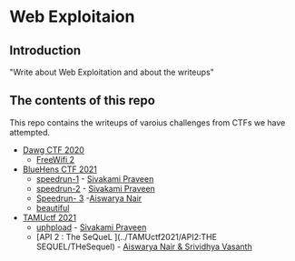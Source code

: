 # Web Exploitaion

## Introduction

"Write about Web Exploitation and about the writeups"

## The contents of this repo 

This repo contains the writeups of varoius challenges from CTFs we have attempted.

- [Dawg CTF 2020](https://ctftime.org/event/1030)
    - [FreeWifi 2](../DawgCTF20/freewifi2/)
- [BlueHens CTF 2021](https://ctftime.org/event/1298)
    - [speedrun-1](../BlueHensCTF2021/speedrun-1/sp1) - [Sivakami Praveen](https://twitter.com/_5up3rn0v4_)
    - [speedrun-2](../BlueHensCTF2021/speedrun-2/sp2) - [Sivakami Praveen](https://twitter.com/_5up3rn0v4_)
    - [Speedrun- 3](../BlueHensCTF2021/speedrun-3/speed3) -[Aiswarya Nair](https://twitter.com/Aiswary71806325)
    - [beautiful ](../BlueHensCTF2021/ctfvc)
- [TAMUctf 2021](https://ctftime.org/event/1320)
    - [uphpload](../TAMUctf2021/uphpload/uphpload) - [Sivakami Praveen](https://twitter.com/_5up3rn0v4_)
    - [API 2 : The SeQueL ](../TAMUctf2021/API2:THE SEQUEL/THeSequel) - [Aiswarya Nair & Srividhya Vasanth](https://twitter.com/Aiswary71806325)
    

